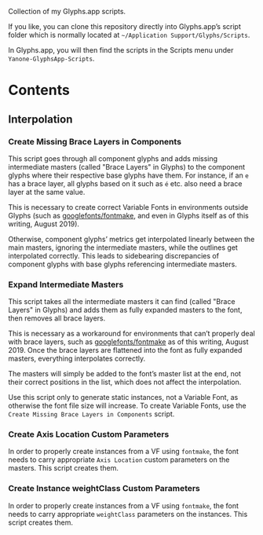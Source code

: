 Collection of my Glyphs.app scripts.

If you like, you can clone this repository directly into Glyphs.app’s script folder which is normally located at `~/Application Support/Glyphs/Scripts`.

In Glyphs.app, you will then find the scripts in the Scripts menu under `Yanone-GlyphsApp-Scripts`.

# Contents

## Interpolation

### Create Missing Brace Layers in Components

This script goes through all component glyphs and adds missing intermediate masters (called "Brace Layers" in Glyphs) to the component glyphs where their respective base glyphs have them. For instance, if an `e` has a brace layer, all glyphs based on it such as `é` etc. also need a brace layer at the same value.

This is necessary to create correct Variable Fonts in environments outside Glyphs (such as [googlefonts/fontmake](https://github.com/googlefonts/fontmake), and even in Glyphs itself as of this writing, August 2019).

Otherwise, component glyphs’ metrics get interpolated linearly between the main masters, ignoring the intermediate masters, while the outlines get interpolated correctly. This leads to sidebearing discrepancies of component glyphs with base glyphs referencing intermediate masters.

### Expand Intermediate Masters

This script takes all the intermediate masters it can find (called "Brace Layers" in Glyphs) and adds them as fully expanded masters to the font, then removes all brace layers.

This is necessary as a workaround for environments that can’t properly deal with brace layers, such as [googlefonts/fontmake](https://github.com/googlefonts/fontmake) as of this writing, August 2019. Once the brace layers are flattened into the font as fully expanded masters, everything interpolates correctly.

The masters will simply be added to the font’s master list at the end, not their correct positions in the list, which does not affect the interpolation.

Use this script only to generate static instances, not a Variable Font, as otherwise the font file size will increase. To create Variable Fonts, use the `Create Missing Brace Layers in Components` script.

### Create Axis Location Custom Parameters

In order to properly create instances from a VF using `fontmake`, the font needs to carry appropriate `Axis Location` custom parameters on the masters. This script creates them.

### Create Instance weightClass Custom Parameters

In order to properly create instances from a VF using `fontmake`, the font needs to carry appropriate `weightClass` parameters on the instances. This script creates them.